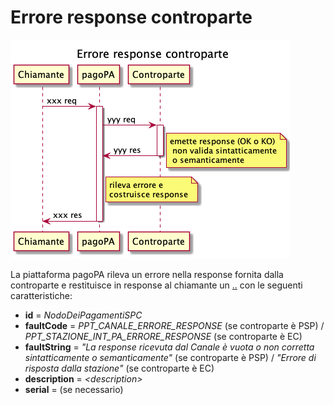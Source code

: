 # Errore response controparte

![](../.gitbook/assets/image.png)

La piattaforma pagoPA rileva un errore nella response fornita dalla controparte e restituisce in response al chiamante un [..](../ "mention") con le seguenti caratteristiche:

* **id** = _NodoDeiPagamentiSPC_
* **faultCode** = _PPT\_CANALE\_ERRORE\_RESPONSE_ (se controparte è PSP) / _PPT\_STAZIONE\_INT\_PA\_ERRORE\_RESPONSE_ (se controparte è EC)
* **faultString** = _"La response ricevuta dal Canale è vuota o non corretta sintatticamente o semanticamente"_ (se controparte è PSP) / _"Errore di risposta dalla stazione"_ (se controparte è EC)
* **description** = _\<description>_
* **serial** = (se necessario)
